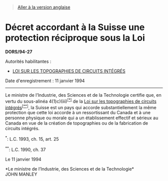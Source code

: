 > [Aller à la version anglaise](/en/Regulations/Statutory%20Orders%20and%20Regulations/94/27.md)

# Décret accordant à la Suisse une protection réciproque sous la Loi

**DORS/94-27**

Autorités habilitantes : 
- [LOI SUR LES TOPOGRAPHIES DE CIRCUITS INTÉGRÉS](/fr/Lois/Lois%20du%20Canada/1990/ch.%2037.md)

Date d'enregistrement : 11 janvier 1994

----------

Le ministre de l’Industrie, des Sciences et de la Technologie certifie que, en vertu du sous-alinéa 4(1)c)(iii)<sup><a href='#nbp_SOR-94-27_f_hq_5105'>[*]</a></sup> de la [Loi sur les topographies de circuits intégrés](/fr/Lois/Lois%20du%20Canada/1990/ch.%2037.md)<sup><a href='#nbp_SOR-94-27_f_hq_5106'>[**]</a></sup>, la Suisse est un pays qui accorde substantiellement la même protection que cette loi accorde à un ressortissant du Canada et à une personne physique ou morale qui a un établissement effectif et sérieux au Canada en vue de la création de topographies ou de la fabrication de circuits intégrés.

<a name='nbp_SOR-94-27_f_hq_5105'><sup>*</sup></a>: L.C. 1993, ch. 15, art. 25<br />

<a name='nbp_SOR-94-27_f_hq_5106'><sup>**</sup></a>: L.C. 1990, ch. 37<br />

Le 11 janvier 1994


<p>*Le ministre de l’Industrie, des Sciences et de la Technologie*<br />JOHN MANLEY<br /></p>


